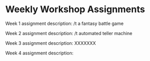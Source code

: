 # Weekly Workshop Assignments

Week 1 assignment description:   /t a fantasy battle game

Week 2 assignment description:   /t automated teller machine

Week 3 assignment description:   XXXXXXX

Week 4 assignment description:
